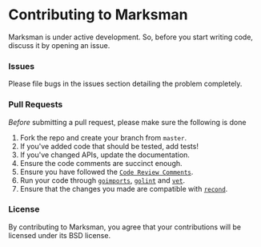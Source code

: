 # Contributing to Marksman

Marksman is under active development. So, before you start writing code, discuss it by opening an issue.

### Issues

Please file bugs in the issues section detailing the problem completely.

### Pull Requests

*Before* submitting a pull request, please make sure the following is done

1. Fork the repo and create your branch from `master`.
2. If you've added code that should be tested, add tests!
3. If you've changed APIs, update the documentation.
4. Ensure the code comments are succinct enough.
5. Ensure you have followed the [`Code Review Comments`](https://github.com/golang/go/wiki/CodeReviewComments).
5. Run your code through [`goimports`](https://godoc.org/golang.org/x/tools/cmd/goimports), [`golint`](https://github.com/golang/lint) and [`vet`](https://tip.golang.org/cmd/vet/).
6. Ensure that the changes you made are compatible with [`recond`](https://github.com/codeignition/recon/tree/master/cmd/recond).

### License

By contributing to Marksman, you agree that your contributions will be licensed under its BSD license.